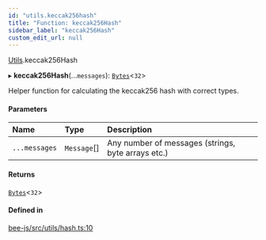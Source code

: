 ```yaml
---
id: "utils.keccak256hash"
title: "Function: keccak256Hash"
sidebar_label: "keccak256Hash"
custom_edit_url: null
---
```


[Utils](../modules/utils.md).keccak256Hash

▸ **keccak256Hash**(...`messages`): [`Bytes`](../interfaces/utils.bytes.bytes.md)<``32``\>

Helper function for calculating the keccak256 hash with
correct types.

#### Parameters

| Name | Type | Description |
| :------ | :------ | :------ |
| `...messages` | `Message`[] | Any number of messages (strings, byte arrays etc.) |

#### Returns

[`Bytes`](../interfaces/utils.bytes.bytes.md)<``32``\>

#### Defined in

[bee-js/src/utils/hash.ts:10](https://github.com/ethersphere/bee-js/blob/6f227e1/src/utils/hash.ts#L10)
